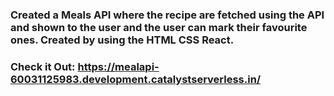 ### Created a Meals API where the recipe are fetched using the API and shown to the user and the user can mark their favourite ones. Created by using the HTML CSS React.


### Check it Out: https://mealapi-60031125983.development.catalystserverless.in/
 
